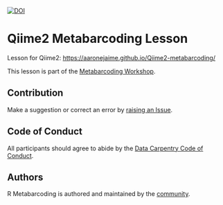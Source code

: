 
[![DOI](https://zenodo.org/badge/DOI/10.5281/zenodo.3260560.svg)](https://doi.org/10.5281/zenodo.3260560)

# Qiime2 Metabarcoding Lesson

Lesson for Qiime2: https://aaronejaime.github.io/Qiime2-metabarcoding/

This lesson is part of the [Metabarcoding Workshop](https://nselem.github.io/metabacording-workshop/).

## Contribution

Make a suggestion or correct an error by [raising an Issue](https://github.com/aaronejaime/Qiime2-metabarcoding/issues).

## Code of Conduct

All participants should agree to abide by the [Data Carpentry Code of Conduct](http://www.datacarpentry.org/code-of-conduct/).

## Authors

R Metabarcoding is authored and maintained by the [community](https://github.com/aaronejaime/Qiime2-metabarcoding/network/members). 
